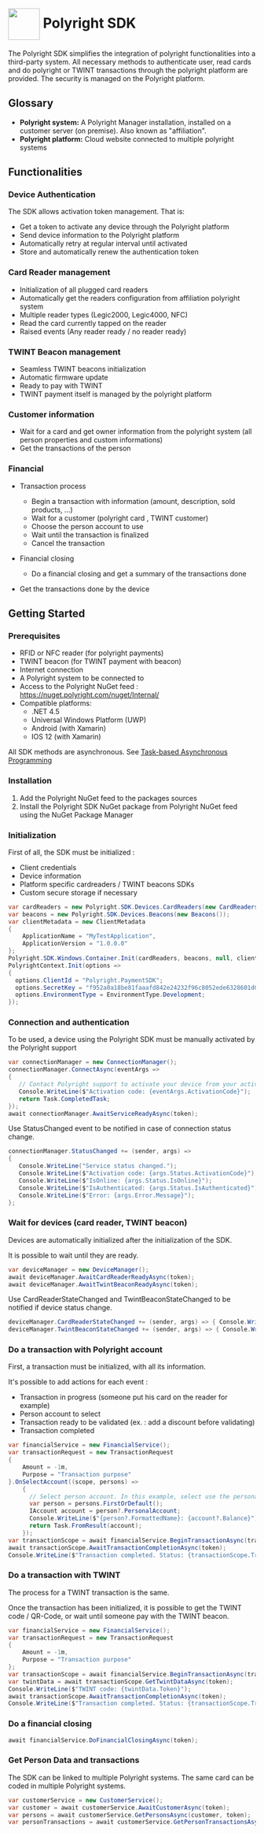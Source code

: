 # <img align="center" src="https://github.com/polyright/PaymentTerminal-URI-Scheme/raw/master/docs/img/polyright-icon.png" height="64">  Polyright SDK

The Polyright SDK simplifies the integration of polyright functionalities into a third-party system. All necessary methods to authenticate user, read cards and do polyright or TWINT transactions through the polyright platform are provided.
The security is managed on the Polyright platform.

## Glossary

- **Polyright system:** A Polyright Manager installation, installed on a customer server (on premise). Also known as "affiliation".
- **Polyright platform:** Cloud website connected to multiple polyright systems

## Functionalities

### Device Authentication

The SDK allows activation token management. That is: 
- Get a token to activate any device through the Polyright platform
- Send device information to the Polyright platform
- Automatically retry at regular interval until activated
- Store and automatically renew the authentication token


### Card Reader management

-	Initialization of all plugged card readers
  - Automatically get the readers configuration from affiliation polyright system
  - Multiple reader types (Legic2000, Legic4000, NFC)
-	Read the card currently tapped on the reader
-	Raised events (Any reader ready / no reader ready)


### TWINT Beacon management

-	Seamless TWINT beacons initialization
-	Automatic firmware update
-	Ready to pay with TWINT
  - TWINT payment itself is managed by the polyright platform


### Customer information
-	Wait for a card and get owner information from the polyright system (all person properties and custom informations)
-	Get the transactions of the person

### Financial
- Transaction process
  - Begin a transaction with information (amount, description, sold products, ...)
  - Wait for a customer (polyright card , TWINT customer)
  - Choose the person account to use
  - Wait until the transaction is finalized
  - Cancel the transaction
  
- Financial closing
  - Do a financial closing and get a summary of the transactions done

- Get the transactions done by the device

## Getting Started

### Prerequisites
- RFID or NFC reader (for polyright payments)
- TWINT beacon (for TWINT payment with beacon)
- Internet connection
- A Polyright system to be connected to
- Access to the Polyright NuGet feed : https://nuget.polyright.com/nuget/Internal/
- Compatible platforms:
  - .NET 4.5
  - Universal Windows Platform (UWP)
  - Android (with Xamarin)
  - IOS 12 (with Xamarin)
  
All SDK methods are asynchronous. See [Task-based Asynchronous Programming](https://docs.microsoft.com/en-us/dotnet/standard/parallel-programming/task-based-asynchronous-programming)

### Installation
1. Add the Polyright NuGet feed to the packages sources
2. Install the Polyright SDK NuGet package from Polyright NuGet feed using the NuGet Package Manager

### Initialization

First of all, the SDK must be initialized :
- Client credentials
- Device information
- Platform specific cardreaders / TWINT beacons SDKs
- Custom secure storage if necessary


```csharp
var cardReaders = new Polyright.SDK.Devices.CardReaders(new CardReaders());
var beacons = new Polyright.SDK.Devices.Beacons(new Beacons());
var clientMetadata = new ClientMetadata
{
	ApplicationName = "MyTestApplication",
	ApplicationVersion = "1.0.0.0"
};
Polyright.SDK.Windows.Container.Init(cardReaders, beacons, null, clientMetadata);
PolyrightContext.Init(options =>
{
  options.ClientId = "Polyright.PaymentSDK";
  options.SecretKey = "f952a0a18be81faaafd842e24232f96c8052ede6328601d06c9f10a0130b7f7f";
  options.EnvironmentType = EnvironmentType.Development;
});

```
### Connection and authentication

To be used, a device using the Polyright SDK must be manually activated by the Polyright support

```csharp
var connectionManager = new ConnectionManager();
connectionManager.ConnectAsync(eventArgs =>
{
   // Contact Polyright support to activate your device from your activation code
   Console.WriteLine($"Activation code: {eventArgs.ActivationCode}");
   return Task.CompletedTask;
});
await connectionManager.AwaitServiceReadyAsync(token);
```

Use StatusChanged event to be notified in case of connection status change.

```csharp
connectionManager.StatusChanged += (sender, args) =>
{
   Console.WriteLine("Service status changed.");
   Console.WriteLine($"Activation code: {args.Status.ActivationCode}");
   Console.WriteLine($"IsOnline: {args.Status.IsOnline}");
   Console.WriteLine($"IsAuthenticated: {args.Status.IsAuthenticated}");
   Console.WriteLine($"Error: {args.Error.Message}");
};
```

### Wait for devices (card reader, TWINT beacon)

Devices are automatically initialized after the initialization of the SDK.

It is possible to wait until they are ready.

```csharp
var deviceManager = new DeviceManager();
await deviceManager.AwaitCardReaderReadyAsync(token);
await deviceManager.AwaitTwintBeaconReadyAsync(token);

```

Use CardReaderStateChanged and TwintBeaconStateChanged to be notified if device status change.

```csharp
deviceManager.CardReaderStateChanged += (sender, args) => { Console.WriteLine($"Card reader state changed: {args.IsReady}"); };
deviceManager.TwintBeaconStateChanged += (sender, args) => { Console.WriteLine($"TWINT beacon state changed: {args.IsReady}"); };
```


### Do a transaction with Polyright account

First, a transaction must be initialized, with all its information.

It's possible to add actions for each event :
- Transaction in progress (someone put his card on the reader for example)
- Person account to select
- Transaction ready to be validated (ex. : add a discount before validating)
- Transaction completed

```csharp
var financialService = new FinancialService();
var transactionRequest = new TransactionRequest
{
	Amount = -1m,
	Purpose = "Transaction purpose"
}.OnSelectAccount((scope, persons) =>
	{
	  // Select person account. In this example, select use the personal account
	  var person = persons.FirstOrDefault();
	  IAccount account = person?.PersonalAccount;
	  Console.WriteLine($"{person?.FormattedName}: {account?.Balance}");
	  return Task.FromResult(account);
	});
var transactionScope = await financialService.BeginTransactionAsync(transactionRequest, token);
await transactionScope.AwaitTransactionCompletionAsync(token);
Console.WriteLine($"Transaction completed. Status: {transactionScope.Transaction.Status}");
```

### Do a transaction with TWINT

The process for a TWINT transaction is the same.

Once the transaction has been initialized, it is possible to get the TWINT code / QR-Code, or wait until someone pay with the TWINT beacon.

```csharp
var financialService = new FinancialService();
var transactionRequest = new TransactionRequest
{
	Amount = -1m,
	Purpose = "Transaction purpose"
};
var transactionScope = await financialService.BeginTransactionAsync(transactionRequest, token);
var twintData = await transactionScope.GetTwintDataAsync(token);
Console.WriteLine($"TWINT code: {twintData.Token}");
await transactionScope.AwaitTransactionCompletionAsync(token);
Console.WriteLine($"Transaction completed. Status: {transactionScope.Transaction.Status}");
```

### Do a financial closing

```csharp
await financialService.DoFinancialClosingAsync(token);
```
### Get Person Data and transactions

The SDK can be linked to multiple Polyright systems. The same card can be coded in multiple Polyright systems. 

```csharp
var customerService = new CustomerService();
var customer = await customerService.AwaitCustomerAsync(token);
var persons = await customerService.GetPersonsAsync(customer, token);
var personTransactions = await customerService.GetPersonTransactionsAsync(persons.First(), new DateTime(2018, 10, 1), new DateTime(2018, 10, 1), 0, 100, token);
```


